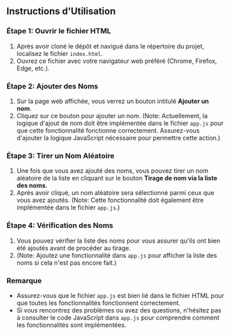 ## Instructions d'Utilisation

### Étape 1: Ouvrir le fichier HTML
1. Après avoir cloné le dépôt et navigué dans le répertoire du projet, localisez le fichier `index.html`.
2. Ouvrez ce fichier avec votre navigateur web préféré (Chrome, Firefox, Edge, etc.).
 
### Étape 2: Ajouter des Noms
1. Sur la page web affichée, vous verrez un bouton intitulé **Ajouter un nom**.
2. Cliquez sur ce bouton pour ajouter un nom. (Note: Actuellement, la logique d'ajout de nom doit être implémentée dans le fichier `app.js` pour que cette fonctionnalité fonctionne correctement. Assurez-vous d'ajouter la logique JavaScript nécessaire pour permettre cette action.)

### Étape 3: Tirer un Nom Aléatoire
1. Une fois que vous avez ajouté des noms, vous pouvez tirer un nom aléatoire de la liste en cliquant sur le bouton **Tirage de nom via la liste des noms**.
2. Après avoir cliqué, un nom aléatoire sera sélectionné parmi ceux que vous avez ajoutés. (Note: Cette fonctionnalité doit également être implémentée dans le fichier `app.js`.)

### Étape 4: Vérification des Noms
1. Vous pouvez vérifier la liste des noms pour vous assurer qu'ils ont bien été ajoutés avant de procéder au tirage.
2. (Note: Ajoutez une fonctionnalité dans `app.js` pour afficher la liste des noms si cela n'est pas encore fait.)

### Remarque
- Assurez-vous que le fichier `app.js` est bien lié dans le fichier HTML pour que toutes les fonctionnalités fonctionnent correctement.
- Si vous rencontrez des problèmes ou avez des questions, n'hésitez pas à consulter le code JavaScript dans `app.js` pour comprendre comment les fonctionnalités sont implémentées.
